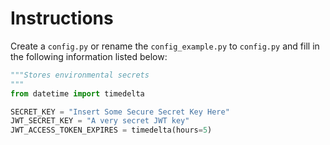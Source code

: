# Instructions
Create a `config.py` or rename the `config_example.py` to `config.py` and fill in the following information listed below:

```py
"""Stores environmental secrets
"""
from datetime import timedelta

SECRET_KEY = "Insert Some Secure Secret Key Here"
JWT_SECRET_KEY = "A very secret JWT key"
JWT_ACCESS_TOKEN_EXPIRES = timedelta(hours=5)
```
